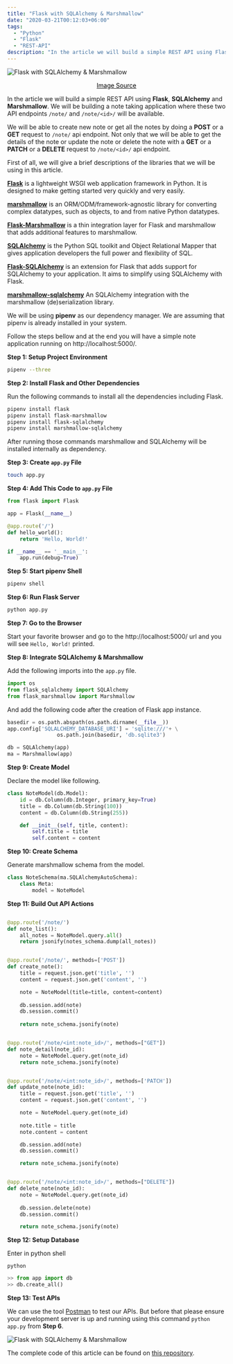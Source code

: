 ```yaml
---
title: "Flask with SQLAlchemy & Marshmallow"
date: "2020-03-21T00:12:03+06:00"
tags:
  - "Python"
  - "Flask"
  - "REST-API"
description: "In the article we will build a simple REST API using Flask, SQLAlchemy and Marshmallow. We will be building a note taking application where these two API endpoints /note/ and /note/<id>/ will be available."
---
```


![Flask with SQLAlchemy & Marshmallow](flask-marshmallow-sqlalchemy.jpg "Flask with SQLAlchemy & Marshmallow")
[<center><span style="color:black">Image Source</span></center>](https://pixabay.com/photos/field-cereals-summer-sun-sunshine-192179/)


In the article we will build a simple REST API using <strong>Flask</strong>, <strong>SQLAlchemy</strong> and <strong>Marshmallow</strong>. We will be building a note taking application where these two API endpoints ```/note/``` and ```/note/<id>/``` will be available. 

We will be able to create new note or get all the notes by doing a <strong>POST</strong> or a <strong>GET</strong> request to ```/note/``` api endpoint. Not only that we will be able to get the details of the note or update the note or delete the note with a <strong>GET</strong> or a  <strong>PATCH</strong> or a <strong>DELETE</strong> request to ```/note/<id>/``` api endpoint.

First of all, we will give a brief descriptions of the libraries that we will be using in this article.

<strong>[Flask](https://palletsprojects.com/p/flask/ "Flask")</strong> is a lightweight WSGI web application framework in Python. It is designed to make getting started very quickly and very easily.

<strong>[marshmallow](https://marshmallow.readthedocs.io/en/stable/ "marshmallow")</strong> is an ORM/ODM/framework-agnostic library for converting complex datatypes, such as objects, to and from native Python datatypes.

<strong>[Flask-Marshmallow](https://flask-marshmallow.readthedocs.io/en/latest/ "Flask-Marshmallow")</strong> is a thin integration layer for Flask and marshmallow that adds additional features to marshmallow.

<strong>[SQLAlchemy](https://www.sqlalchemy.org/ "SQLAlchemy")</strong> is the Python SQL toolkit and Object Relational Mapper that gives application developers the full power and flexibility of SQL.


<strong>[Flask-SQLAlchemy](https://flask-sqlalchemy.palletsprojects.com/ "Flask-SQLAlchemy")</strong> is an extension for Flask that adds support for SQLAlchemy to your application. It aims to simplify using SQLAlchemy with Flask.

<strong>[marshmallow-sqlalchemy](https://marshmallow-sqlalchemy.readthedocs.io/en/latest/index.html "marshmallow-sqlalchemy")</strong> An SQLAlchemy integration with the marshmallow (de)serialization library.

We will be using <strong>pipenv</strong> as our dependency manager. We are assuming that pipenv is already installed in your system. 

Follow the steps bellow and at the end you will have a simple note application running on http://localhost:5000/.

<strong>Step 1: Setup Project Environment</strong>

```bash
pipenv --three
```

<strong>Step 2: Install Flask and Other Dependencies</strong>

Run the following commands to install all the dependencies including Flask.
```bash 
pipenv install flask
pipenv install flask-marshmallow
pipenv install flask-sqlalchemy
pipenv install marshmallow-sqlalchemy
```
After running those commands marshmallow and SQLAlchemy will be installed internally as dependency.

<strong>Step 3: Create ```app.py``` File</strong>

```bash
touch app.py
```
<strong>Step 4: Add This Code to ```app.py``` File</strong>

```python
from flask import Flask

app = Flask(__name__)

@app.route('/')
def hello_world():
    return 'Hello, World!'

if __name__ == '__main__':
    app.run(debug=True)    
```

<strong>Step 5: Start pipenv Shell</strong>

```bash
pipenv shell
```

<strong>Step 6: Run Flask Server</strong>

```bash
python app.py
```
<strong>Step 7: Go to the Browser</strong>

Start your favorite browser and go to the http://localhost:5000/ url and you will see ```Hello, World!``` printed.

<strong>Step 8: Integrate SQLAlchemy & Marshmallow</strong>

Add the following imports into the ```app.py``` file.
```python
import os
from flask_sqlalchemy import SQLAlchemy
from flask_marshmallow import Marshmallow
```
And add the following code after the creation of Flask app instance.
```python
basedir = os.path.abspath(os.path.dirname(__file__))
app.config['SQLALCHEMY_DATABASE_URI'] = 'sqlite:///'+ \
                os.path.join(basedir, 'db.sqlite3')

db = SQLAlchemy(app)
ma = Marshmallow(app)
```

<strong>Step 9: Create Model</strong>

Declare the model like following.
```python
class NoteModel(db.Model):
    id = db.Column(db.Integer, primary_key=True)
    title = db.Column(db.String(100))
    content = db.Column(db.String(255))

    def __init__(self, title, content):
        self.title = title
        self.content = content
```

<strong>Step 10: Create Schema</strong>

Generate marshmallow schema from the model.
```python
class NoteSchema(ma.SQLAlchemyAutoSchema):
    class Meta:
        model = NoteModel
```

<strong>Step 11: Build Out API Actions</strong>

```python

@app.route('/note/')
def note_list():
    all_notes = NoteModel.query.all()
    return jsonify(notes_schema.dump(all_notes))


@app.route('/note/', methods=['POST'])
def create_note():
    title = request.json.get('title', '')
    content = request.json.get('content', '')

    note = NoteModel(title=title, content=content)
    
    db.session.add(note)
    db.session.commit()
    
    return note_schema.jsonify(note)


@app.route('/note/<int:note_id>/', methods=["GET"])
def note_detail(note_id):
    note = NoteModel.query.get(note_id)
    return note_schema.jsonify(note)


@app.route('/note/<int:note_id>/', methods=['PATCH'])
def update_note(note_id):
    title = request.json.get('title', '')
    content = request.json.get('content', '')

    note = NoteModel.query.get(note_id)
    
    note.title = title
    note.content = content

    db.session.add(note)
    db.session.commit()

    return note_schema.jsonify(note)


@app.route('/note/<int:note_id>/', methods=["DELETE"])
def delete_note(note_id):
    note = NoteModel.query.get(note_id)
    
    db.session.delete(note)
    db.session.commit()

    return note_schema.jsonify(note)

```

<strong>Step 12: Setup Database</strong>

Enter in python shell

```python```

```python
>> from app import db
>> db.create_all()
```

<strong>Step 13: Test APIs</strong>

We can use the tool [Postman](https://www.postman.com/ "Postman") to test our APIs. But before that please ensure your development server is up and running using this command ```python app.py``` from <strong>Step 6</strong>.

![Flask with SQLAlchemy & Marshmallow](flask-with-sqlalchemy-and-marshmallow.png "Flask with SQLAlchemy & Marshmallow")


The complete code of this article can be found on [this repository](https://github.com/nahidsaikat/Flask-with-SQLAlchemy-and-Marshmallow "GitHub").
